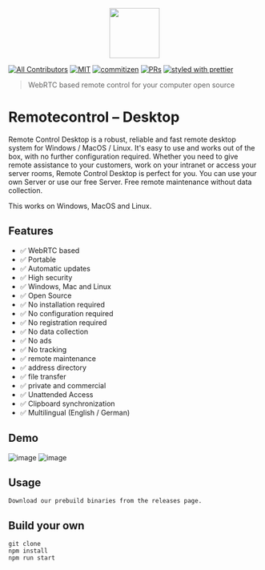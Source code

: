 <p align="center">
 <img width="100" height="100" src="https://codext.de/wp-content/uploads/2021/04/remotecontrol.jpg">
</p>


[![All Contributors](https://img.shields.io/badge/all_contributors-2-orange.svg?style=flat-square)](#contributors)
[![MIT](https://img.shields.io/packagist/l/doctrine/orm.svg?style=flat-square)]()
[![commitizen](https://img.shields.io/badge/commitizen-friendly-brightgreen.svg?style=flat-square)]()
[![PRs](https://img.shields.io/badge/PRs-welcome-brightgreen.svg?style=flat-square)]()
[![styled with prettier](https://img.shields.io/badge/styled_with-prettier-ff69b4.svg?style=flat-square)](https://github.com/prettier/prettier)

> WebRTC based remote control for your computer open source


# Remotecontrol – Desktop

Remote Control Desktop is a robust, reliable and fast remote desktop system for Windows / MacOS / Linux. It's easy to use and works out of the box, with no further configuration required. Whether you need to give remote assistance to your customers, work on your intranet or access your server rooms, Remote Control Desktop is perfect for you. You can use your own Server or use our free Server. Free remote maintenance without data collection.

This works on Windows, MacOS and Linux.

## Features
- ✅ WebRTC based
- ✅ Portable
- ✅ Automatic updates
- ✅ High security
- ✅ Windows, Mac and Linux
- ✅ Open Source
- ✅ No installation required
- ✅ No configuration required
- ✅ No registration required
- ✅ No data collection
- ✅ No ads
- ✅ No tracking
- ✅ remote maintenance
- ✅ address directory
- ✅ file transfer
- ✅ private and commercial
- ✅ Unattended Access
- ✅ Clipboard synchronization
- ✅ Multilingual (English / German)

## Demo
![image](https://user-images.githubusercontent.com/19570043/198855929-00e2a49e-456b-426c-a63a-e8d4d04fca04.png)
![image](https://user-images.githubusercontent.com/19570043/198855935-11a5e9be-e937-4557-a57a-3e1fd7e8365f.png)

## Usage
```
Download our prebuild binaries from the releases page.
```

## Build your own
```
git clone
npm install
npm run start
```

